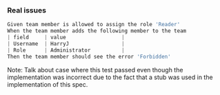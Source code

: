 ### Real issues

```js
Given team member is allowed to assign the role 'Reader'
When the team member adds the following member to the team
| field     | value                  |
| Username  | HarryJ				 |
| Role      | Administrator          |
Then the team member should see the error 'Forbidden'
```

Note:
Talk about case where this test passed even though the implementation was incorrect due to the fact that a stub was used in the implementation of this spec.